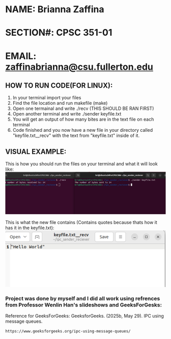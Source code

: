 # NAME: Brianna Zaffina
# SECTION#: CPSC 351-01
# EMAIL: zaffinabrianna@csu.fullerton.edu

## HOW TO RUN CODE(FOR LINUX):
1. In your terminal import your files
2. Find the file location and run makefile (make)
2. Open one termainal and write ./recv (THIS SHOULD BE RAN FIRST)
3. Open another terminal and write ./sender keyfile.txt
4. You will get an output of how many bites are in the text file on each terminal
5. Code finished and you now have a new file in your directory called "keyfile.txt__recv" with the text from "keyfile.txt" inside of it.

## VISUAL EXAMPLE:
This is how you should run the files on your terminal and what it will look like:
![Running The Files](images/running_files.png)

This is what the new file contains (Contains quotes because thats how it has it in the keyfile.txt):
![Sample Solution](images/example_solution.png)

### Project was done by myself and I did all work using refrences from Professor Wenlin Han's slideshows and GeeksForGesks:
Reference for GeeksForGeeks:
GeeksforGeeks. (2025b, May 29). IPC using message queues. 
    
    https://www.geeksforgeeks.org/ipc-using-message-queues/ 
